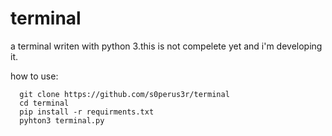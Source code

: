 # terminal
a terminal writen with python 3.this is not compelete yet and i'm developing it.

how to use:
      
      git clone https://github.com/s0perus3r/terminal
      cd terminal
      pip install -r requirments.txt
      pyhton3 terminal.py
